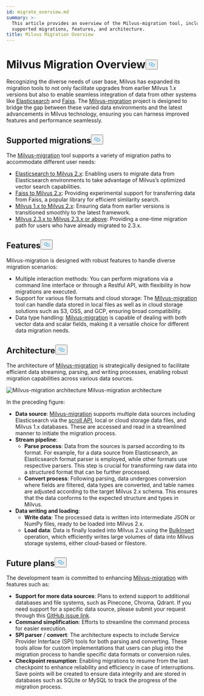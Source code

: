 ```yaml
---
id: migrate_overview.md
summary: >-
  This article provides an overview of the Milvus-migration tool, including
  supported migrations, features, and architecture.
title: Milvus Migration Overview
---
```

<h1 id="Milvus-Migration-Overview" class="common-anchor-header">Milvus Migration Overview<button data-href="#Milvus-Migration-Overview" class="anchor-icon" translate="no">
      <svg translate="no"
        aria-hidden="true"
        focusable="false"
        height="20"
        version="1.1"
        viewBox="0 0 16 16"
        width="16"
      >
        <path
          fill="#0092E4"
          fill-rule="evenodd"
          d="M4 9h1v1H4c-1.5 0-3-1.69-3-3.5S2.55 3 4 3h4c1.45 0 3 1.69 3 3.5 0 1.41-.91 2.72-2 3.25V8.59c.58-.45 1-1.27 1-2.09C10 5.22 8.98 4 8 4H4c-.98 0-2 1.22-2 2.5S3 9 4 9zm9-3h-1v1h1c1 0 2 1.22 2 2.5S13.98 12 13 12H9c-.98 0-2-1.22-2-2.5 0-.83.42-1.64 1-2.09V6.25c-1.09.53-2 1.84-2 3.25C6 11.31 7.55 13 9 13h4c1.45 0 3-1.69 3-3.5S14.5 6 13 6z"
        ></path>
      </svg>
    </button></h1><p>Recognizing the diverse needs of user base, Milvus has expanded its migration tools to not only facilitate upgrades from earlier Milvus 1.x versions but also to enable seamless integration of data from other systems like <a href="https://www.elastic.co/guide/en/elasticsearch/reference/current/elasticsearch-intro.html">Elasticsearch</a> and <a href="https://github.com/facebookresearch/faiss">Faiss</a>. The <a href="https://github.com/zilliztech/milvus-migration">Milvus-migration</a> project is designed to bridge the gap between these varied data environments and the latest advancements in Milvus technology, ensuring you can harness improved features and performance seamlessly.</p>
<h2 id="Supported-migrations" class="common-anchor-header">Supported migrations<button data-href="#Supported-migrations" class="anchor-icon" translate="no">
      <svg translate="no"
        aria-hidden="true"
        focusable="false"
        height="20"
        version="1.1"
        viewBox="0 0 16 16"
        width="16"
      >
        <path
          fill="#0092E4"
          fill-rule="evenodd"
          d="M4 9h1v1H4c-1.5 0-3-1.69-3-3.5S2.55 3 4 3h4c1.45 0 3 1.69 3 3.5 0 1.41-.91 2.72-2 3.25V8.59c.58-.45 1-1.27 1-2.09C10 5.22 8.98 4 8 4H4c-.98 0-2 1.22-2 2.5S3 9 4 9zm9-3h-1v1h1c1 0 2 1.22 2 2.5S13.98 12 13 12H9c-.98 0-2-1.22-2-2.5 0-.83.42-1.64 1-2.09V6.25c-1.09.53-2 1.84-2 3.25C6 11.31 7.55 13 9 13h4c1.45 0 3-1.69 3-3.5S14.5 6 13 6z"
        ></path>
      </svg>
    </button></h2><p>The <a href="https://github.com/zilliztech/milvus-migration">Milvus-migration</a> tool supports a variety of migration paths to accommodate different user needs:</p>
<ul>
<li><a href="/docs/es/es2m.md">Elasticsearch to Milvus 2.x</a>: Enabling users to migrate data from Elasticsearch environments to take advantage of Milvus’s optimized vector search capabilities.</li>
<li><a href="/docs/es/f2m.md">Faiss to Milvus 2.x</a>: Providing experimental support for transferring data from Faiss, a popular library for efficient similarity search.</li>
<li><a href="/docs/es/m2m.md">Milvus 1.x to Milvus 2.x</a>: Ensuring data from earlier versions is transitioned smoothly to the latest framework.</li>
<li><a href="/docs/es/from-m2x.md">Milvus 2.3.x to Milvus 2.3.x or above</a>: Providing a one-time migration path for users who have already migrated to 2.3.x.</li>
</ul>
<h2 id="Features" class="common-anchor-header">Features<button data-href="#Features" class="anchor-icon" translate="no">
      <svg translate="no"
        aria-hidden="true"
        focusable="false"
        height="20"
        version="1.1"
        viewBox="0 0 16 16"
        width="16"
      >
        <path
          fill="#0092E4"
          fill-rule="evenodd"
          d="M4 9h1v1H4c-1.5 0-3-1.69-3-3.5S2.55 3 4 3h4c1.45 0 3 1.69 3 3.5 0 1.41-.91 2.72-2 3.25V8.59c.58-.45 1-1.27 1-2.09C10 5.22 8.98 4 8 4H4c-.98 0-2 1.22-2 2.5S3 9 4 9zm9-3h-1v1h1c1 0 2 1.22 2 2.5S13.98 12 13 12H9c-.98 0-2-1.22-2-2.5 0-.83.42-1.64 1-2.09V6.25c-1.09.53-2 1.84-2 3.25C6 11.31 7.55 13 9 13h4c1.45 0 3-1.69 3-3.5S14.5 6 13 6z"
        ></path>
      </svg>
    </button></h2><p>Milvus-migration is designed with robust features to handle diverse migration scenarios:</p>
<ul>
<li>Multiple interaction methods: You can perform migrations via a command line interface or through a Restful API, with flexibility in how migrations are executed.</li>
<li>Support for various file formats and cloud storage: The <a href="https://github.com/zilliztech/milvus-migration">Milvus-migration</a> tool can handle data stored in local files as well as in cloud storage solutions such as S3, OSS, and GCP, ensuring broad compatibility.</li>
<li>Data type handling: <a href="https://github.com/zilliztech/milvus-migration">Milvus-migration</a> is capable of dealing with both vector data and scalar fields, making it a versatile choice for different data migration needs.</li>
</ul>
<h2 id="Architecture" class="common-anchor-header">Architecture<button data-href="#Architecture" class="anchor-icon" translate="no">
      <svg translate="no"
        aria-hidden="true"
        focusable="false"
        height="20"
        version="1.1"
        viewBox="0 0 16 16"
        width="16"
      >
        <path
          fill="#0092E4"
          fill-rule="evenodd"
          d="M4 9h1v1H4c-1.5 0-3-1.69-3-3.5S2.55 3 4 3h4c1.45 0 3 1.69 3 3.5 0 1.41-.91 2.72-2 3.25V8.59c.58-.45 1-1.27 1-2.09C10 5.22 8.98 4 8 4H4c-.98 0-2 1.22-2 2.5S3 9 4 9zm9-3h-1v1h1c1 0 2 1.22 2 2.5S13.98 12 13 12H9c-.98 0-2-1.22-2-2.5 0-.83.42-1.64 1-2.09V6.25c-1.09.53-2 1.84-2 3.25C6 11.31 7.55 13 9 13h4c1.45 0 3-1.69 3-3.5S14.5 6 13 6z"
        ></path>
      </svg>
    </button></h2><p>The architecture of <a href="https://github.com/zilliztech/milvus-migration">Milvus-migration</a> is strategically designed to facilitate efficient data streaming, parsing, and writing processes, enabling robust migration capabilities across various data sources.</p>
<p>
  <span class="img-wrapper">
    <img translate="no" src="/docs/v2.4.x/assets/milvus-migration-architecture.jpeg" alt="Milvus-migration architecture" class="doc-image" id="milvus-migration-architecture" />
    <span>Milvus-migration architecture</span>
  </span>
</p>
<p>In the preceding figure:</p>
<ul>
<li><strong>Data source</strong>: <a href="https://github.com/zilliztech/milvus-migration">Milvus-migration</a> supports multiple data sources including Elasticsearch via the <a href="https://www.elastic.co/guide/en/elasticsearch/reference/current/scroll-api.html">scroll API</a>, local or cloud storage data files, and Milvus 1.x databases. These are accessed and read in a streamlined manner to initiate the migration process.</li>
<li><strong>Stream pipeline</strong>:
<ul>
<li><strong>Parse process</strong>: Data from the sources is parsed according to its format. For example, for a data source from Elasticsearch, an Elasticsearch format parser is employed, while other formats use respective parsers. This step is crucial for transforming raw data into a structured format that can be further processed.</li>
<li><strong>Convert process</strong>: Following parsing, data undergoes conversion where fields are filtered, data types are converted, and table names are adjusted according to the target Milvus 2.x schema. This ensures that the data conforms to the expected structure and types in Milvus.</li>
</ul></li>
<li><strong>Data writing and loading</strong>:
<ul>
<li><strong>Write data</strong>: The processed data is written into intermediate JSON or NumPy files, ready to be loaded into Milvus 2.x.</li>
<li><strong>Load data</strong>: Data is finally loaded into Milvus 2.x using the <a href="https://milvus.io/api-reference/pymilvus/v2.4.x/ORM/utility/do_bulk_insert.md">BulkInsert</a> operation, which efficiently writes large volumes of data into Milvus storage systems, either cloud-based or filestore.</li>
</ul></li>
</ul>
<h2 id="Future-plans" class="common-anchor-header">Future plans<button data-href="#Future-plans" class="anchor-icon" translate="no">
      <svg translate="no"
        aria-hidden="true"
        focusable="false"
        height="20"
        version="1.1"
        viewBox="0 0 16 16"
        width="16"
      >
        <path
          fill="#0092E4"
          fill-rule="evenodd"
          d="M4 9h1v1H4c-1.5 0-3-1.69-3-3.5S2.55 3 4 3h4c1.45 0 3 1.69 3 3.5 0 1.41-.91 2.72-2 3.25V8.59c.58-.45 1-1.27 1-2.09C10 5.22 8.98 4 8 4H4c-.98 0-2 1.22-2 2.5S3 9 4 9zm9-3h-1v1h1c1 0 2 1.22 2 2.5S13.98 12 13 12H9c-.98 0-2-1.22-2-2.5 0-.83.42-1.64 1-2.09V6.25c-1.09.53-2 1.84-2 3.25C6 11.31 7.55 13 9 13h4c1.45 0 3-1.69 3-3.5S14.5 6 13 6z"
        ></path>
      </svg>
    </button></h2><p>The development team is committed to enhancing <a href="https://github.com/zilliztech/milvus-migration">Milvus-migration</a> with features such as:</p>
<ul>
<li><strong>Support for more data sources</strong>: Plans to extend support to additional databases and file systems, such as Pinecone, Chroma, Qdrant. If you need support for a specific data source, please submit your request through this <a href="https://github.com/zilliztech/milvus-migration/issues">GitHub issue link</a>.</li>
<li><strong>Command simplification</strong>: Efforts to streamline the command process for easier execution.</li>
<li><strong>SPI parser</strong> / <strong>convert</strong>: The architecture expects to include Service Provider Interface (SPI) tools for both parsing and converting. These tools allow for custom implementations that users can plug into the migration process to handle specific data formats or conversion rules.</li>
<li><strong>Checkpoint resumption</strong>: Enabling migrations to resume from the last checkpoint to enhance reliability and efficiency in case of interruptions. Save points will be created to ensure data integrity and are stored in databases such as SQLite or MySQL to track the progress of the migration process.</li>
</ul>
